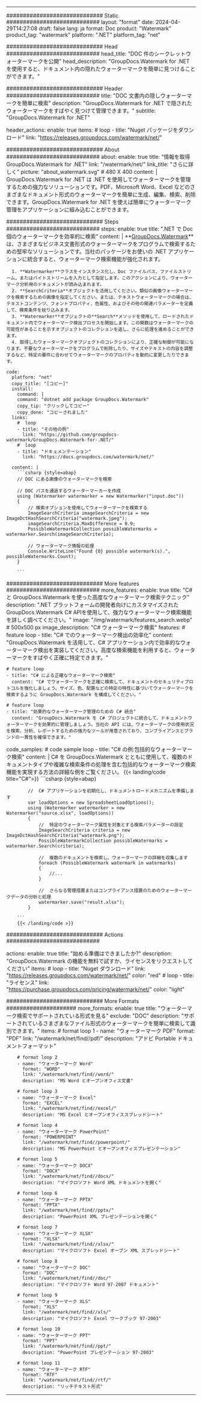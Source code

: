 
---
############################# Static ############################
layout: "format"
date:  2024-04-29T14:27:08
draft: false
lang: ja
format: Doc
product: "Watermark"
product_tag: "watermark"
platform: ".NET"
platform_tag: "net"

############################# Head ############################
head_title: "DOC 件のシークレットウォーターマークを公開"
head_description: "GroupDocs.Watermark for .NET を使用すると、ドキュメント内の隠れたウォーターマークを簡単に見つけることができます。"

############################# Header ############################
title: "DOC 文書内の隠しウォーターマークを簡単に検索" 
description: "GroupDocs.Watermark for .NET で隠されたウォーターマークをすばやく見つけて管理できます。"
subtitle: "GroupDocs.Watermark for .NET" 

header_actions:
  enable: true
  items:
    #  loop
    - title: "Nuget パッケージをダウンロード"
      link: "https://releases.groupdocs.com/watermark/net/"
      
############################# About ############################
about:
    enable: true
    title: "情報を取得 GroupDocs.Watermark for .NET"
    link: "/watermark/net/"
    link_title: "さらに詳しく"
    picture: "about_watermark.svg" # 480 X 400
    content: |
       GroupDocs.Watermark for .NET は .NET を使用してウォーターマークを管理するための強力なソリューションです。PDF、Microsoft Word、Excel などのさまざまなドキュメント形式のウォーターマークを簡単に生成、編集、検索、削除できます。GroupDocs.Watermark for .NET を使えば簡単にウォーターマーク管理をアプリケーションに組み込むことができます。

############################# Steps ############################
steps:
    enable: true
    title: ".NET で Doc 個のウォーターマークを効率的に検索"
    content: |
      **[GroupDocs.Watermark](https://products.groupdocs.com/watermark/net/)**は、さまざまなビジネス文書形式のウォーターマークをプログラムで検索するための堅牢なソリューションです。当社のパッケージをお使いの .NET アプリケーションに統合すると、ウォーターマーク検索機能が強化されます。
      
      1. **Watermarker**クラスをインスタンス化し、Doc ファイルパス、ファイルストリーム、またはバイトストリームを入力として指定します。このアクションにより、ウォーターマーク分析用のドキュメントが読み込まれます。
      2. **SearchCriteria**オブジェクトを活用してください。類似の画像ウォーターマークを検索するための画像を指定してください。または、テキストウォーターマークの場合は、テキストコンテンツ、フォントプロパティ、色属性、およびその他の関連パラメーターを定義して、検索条件を絞り込みます。
      3. **Watermarker**オブジェクトの**Search**メソッドを使用して、ロードされたドキュメント内でウォーターマーク検出プロセスを開始します。この関数はウォーターマークの可能性があることを示すオブジェクトのコレクションを返し、さらに処理を進めることができます。
      4. 取得したウォーターマークオブジェクトのコレクションにより、正確な制御が可能になります。不要なウォーターマークをプログラムで削除したり、サイズやテキストの内容を調整するなど、特定の要件に合わせてウォーターマークのプロパティを動的に変更したりできます。
   
    code:
      platform: "net"
      copy_title: "[コピー]"
      install:
        command: |
        command: "dotnet add package GroupDocs.Watermark"
        copy_tip: "クリックしてコピー"
        copy_done: "コピーされました"
      links:
        #  loop
        - title: "その他の例"
          link: "https://github.com/groupdocs-watermark/GroupDocs.Watermark-for-.NET/"
        #  loop
        - title: "ドキュメンテーション"
          link: "https://docs.groupdocs.com/watermark/net/"
          
      content: |
        ```csharp {style=abap}
        // DOC にある画像のウォーターマークを検索

        // DOC パスを通過するウォーターマーカーを作成
        using (Watermarker watermarker = new Watermarker("input.doc"))
        {
            // 検索オプションを使用してウォーターマークを検索する
            ImageSearchCriteria imageSearchCriteria = new ImageDctHashSearchCriteria("watermark.jpeg");
            imageSearchCriteria.MaxDifference = 0.9;
            PossibleWatermarkCollection possibleWatermarks = watermarker.Search(imageSearchCriteria);

            // ウォーターマーク情報の処理
            Console.WriteLine("Found {0} possible watermark(s).", possibleWatermarks.Count);
        }
        
        ```  

############################# More features ############################
more_features:
  enable: true
  title: "C# と GroupDocs.Watermark を使った高度なウォーターマーク検索テクニック"
  description: ".NET プラットフォームの開発者向けにカスタマイズされた GroupDocs.Watermark C# APIを使用して、強力なウォーターマーク検索機能を詳しく調べてください。"
  image: "/img/watermark/features_search.webp" # 500x500 px
  image_description: "C# ウォーターマーク検索"
  features:
    # feature loop
    - title: "C# でのウォーターマーク検出の効率化"
      content: "GroupDocs.Watermark を活用して、C# アプリケーション内で効率的なウォーターマーク検出を実装してください。高度な検索機能を利用すると、ウォーターマークをすばやく正確に特定できます。"

    # feature loop
    - title: "C# による正確なウォーターマーク検索"
      content: "C# でウォーターマークを正確に検索して、ドキュメントのセキュリティプロトコルを強化しましょう。サイズ、色、配置などの特定の特性に基づいてウォーターマークを検索するように GroupDocs.Watermark を構成してください。"

    # feature loop
    - title: "効果的なウォーターマーク管理のための C# 統合"
      content: "GroupDocs.Watermark を C# プロジェクトに統合して、ドキュメントウォーターマークを効果的に管理しましょう。当社の API には、ウォーターマークの使用状況を検索、分析、レポートするための強力なツールが用意されており、コンプライアンスとブランドの一貫性を確保できます。"
      
  code_samples:
    # code sample loop
    - title: "C# の例:包括的なウォーターマーク検索"
      content: |
        C# を GroupDocs.Watermark とともに使用して、複数のドキュメントタイプや複雑な検索条件の処理を含む包括的なウォーターマーク検索機能を実現する方法の詳細な例をご覧ください。
        {{< landing/code title="C#">}}
        ```csharp {style=abap}
        
            //  C# アプリケーションを初期化し、ドキュメントロードメカニズムを準備します
            var loadOptions = new SpreadsheetLoadOptions();
            using (Watermarker watermarker = new Watermarker("source.xlsx", loadOptions))
            {
                //  特定のウォーターマーク属性を対象とする検索パラメーターの設定
                ImageSearchCriteria criteria = new ImageDctHashSearchCriteria("watermark.png");
                PossibleWatermarkCollection possibleWatermarks = watermarker.Search(criteria);

                //  複数のドキュメントを検索し、ウォーターマークの詳細を収集します
                foreach (PossibleWatermark watermark in watermarks)
                {
                    //...
                }

                //  さらなる管理措置またはコンプライアンス措置のためのウォーターマークデータの分析と処理
                watermarker.save("result.xlsx");
            }

        ```
        {{< /landing/code >}}


############################# Actions ############################

actions:
  enable: true
  title: "始める準備はできましたか?"
  description: "GroupDocs.Watermark の機能を無料で試すか、ライセンスをリクエストしてください"
  items:
    #  loop
    - title: "Nuget ダウンロード"
      link: "https://releases.groupdocs.com/watermark/net/"
      color: "red"
        #  loop
    - title: "ライセンス"
      link: "https://purchase.groupdocs.com/pricing/watermark/net/"
      color: "light"


############################# More Formats #####################
more_formats:
    enable: true
    title: "ウォーターマーク検索でサポートされている形式を見る"
    exclude: "DOC"
    description: "サポートされているさまざまなファイル形式のウォーターマークを簡単に検索して識別できます。"
    items: 
        # format loop 1
        - name: "ウォーターマーク PDF"
          format: "PDF"
          link: "/watermark/net/find//pdf/"
          description: "アドビ Portable ドキュメントフォーマット"

        # format loop 2
        - name: "ウォーターマーク Word"
          format: "WORD"
          link: "/watermark/net/find//word/"
          description: "MS Word とオープンオフィス文書"
          
        # format loop 3
        - name: "ウォーターマーク Excel"
          format: "EXCEL"
          link: "/watermark/net/find//excel/"
          description: "MS Excel とオープンオフィススプレッドシート"

        # format loop 4
        - name: "ウォーターマーク PowerPoint"
          format: "POWERPOINT"
          link: "/watermark/net/find//powerpoint/"
          description: "MS PowerPoint とオープンオフィスプレゼンテーション"

        # format loop 5
        - name: "ウォーターマーク DOCX"
          format: "DOCX"
          link: "/watermark/net/find//docx/"
          description: "マイクロソフト Word XML ドキュメントを開く"
          
        # format loop 6
        - name: "ウォーターマーク PPTX"
          format: "PPTX"
          link: "/watermark/net/find//pptx/"
          description: "PowerPoint XML プレゼンテーションを開く"
          
        # format loop 7
        - name: "ウォーターマーク XLSX"
          format: "XLSX"
          link: "/watermark/net/find//xlsx/"
          description: "マイクロソフト Excel オープン XML スプレッドシート"

        # format loop 8
        - name: "ウォーターマーク DOC"
          format: "DOC"
          link: "/watermark/net/find//doc/"
          description: "マイクロソフト Word 97-2007 ドキュメント"

        # format loop 9
        - name: "ウォーターマーク XLS"
          format: "XLS"
          link: "/watermark/net/find//xls/"
          description: "マイクロソフト Excel ワークブック 97-2003"

        # format loop 10
        - name: "ウォーターマーク PPT"
          format: "PPT"
          link: "/watermark/net/find//ppt/"
          description: "PowerPoint プレゼンテーション 97-2003"

        # format loop 11
        - name: "ウォーターマーク RTF"
          format: "RTF"
          link: "/watermark/net/find//rtf/"
          description: "リッチテキスト形式"

---